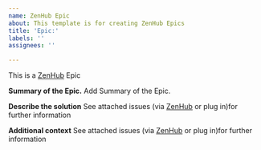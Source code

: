 ```yaml
---
name: ZenHub Epic
about: This template is for creating ZenHub Epics
title: 'Epic:'
labels: ''
assignees: ''

---
```


This is a [ZenHub](https://www.zenhub.com/) Epic

**Summary of the Epic.**
Add Summary of the Epic.

**Describe the solution**
See attached issues (via [ZenHub](https://www.zenhub.com/) or plug in)for further information


**Additional context**
See attached issues (via [ZenHub](https://www.zenhub.com/) or plug in)for further information
